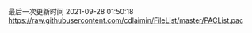 最后一次更新时间 2021-09-28 01:50:18
https://raw.githubusercontent.com/cdlaimin/FileList/master/PACList.pac


